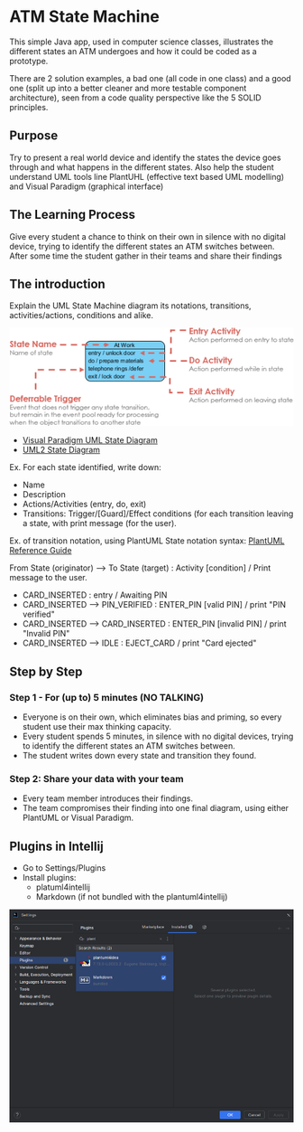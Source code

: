 # ATM State Machine
This simple Java app, used in computer science classes, illustrates the different states an ATM undergoes and how it could be coded as a prototype.

There are 2 solution examples, a bad one (all code in one class) and a good one (split up into a better cleaner and more testable component architecture), seen from a code quality perspective like the 5 SOLID principles. 

## Purpose
Try to present a real world device and identify the states the device goes through and what happens in the different states.
Also help the student understand UML tools line PlantUHL (effective text based UML modelling) and Visual Paradigm (graphical interface)

## The Learning Process
Give every student a chance to think on their own in silence with no digital device, trying to identify the different states an ATM switches between.
After some time the student gather in their teams and share their findings

## The introduction
Explain the UML State Machine diagram its notations, transitions, activities/actions, conditions and alike.

![State Notations](/images/state-notations.png)

- [Visual Paradigm UML State Diagram](https://www.visual-paradigm.com/guide/uml-unified-modeling-language/what-is-state-machine-diagram/)
- [UML2 State Diagram](https://sparxsystems.com/resources/tutorials/uml2/state-diagram.html)

Ex. For each state identified, write down:
- Name
- Description
- Actions/Activities (entry, do, exit) 
- Transitions: Trigger/[Guard]/Effect conditions (for each transition leaving a state, with print message (for the user).

Ex. of transition notation, using PlantUML State notation syntax: [PlantUML Reference Guide](https://plantuml.com/guide)

From State (originator) --> To State (target) : Activity [condition] / Print message to the user.

- CARD_INSERTED : entry / Awaiting PIN
- CARD_INSERTED --> PIN_VERIFIED : ENTER_PIN [valid PIN] / print "PIN verified"
- CARD_INSERTED --> CARD_INSERTED : ENTER_PIN [invalid PIN] / print "Invalid PIN"
- CARD_INSERTED --> IDLE : EJECT_CARD / print "Card ejected"

## Step by Step
### Step 1 - For (up to) 5 minutes (NO TALKING)
- Everyone is on their own, which eliminates bias and priming, so every student use their max thinking capacity.
- Every student spends 5 minutes, in silence with no digital devices, trying to identify the different states an ATM switches between.
- The student writes down every state and transition they found.

### Step 2: Share your data with your team
- Every team member introduces their findings.
- The team compromises their finding into one final diagram, using either PlantUML or Visual Paradigm.

## Plugins in Intellij
- Go to Settings/Plugins
- Install plugins:
  - platuml4intellij
  - Markdown (if not bundled with the plantuml4intellij)

![Intellij Plugins](/images/intellij-plugins.png)